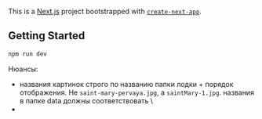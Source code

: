 This is a [Next.js](https://nextjs.org/) project bootstrapped with [`create-next-app`](https://github.com/vercel/next.js/tree/canary/packages/create-next-app).

## Getting Started

```bash
npm run dev
```

Нюансы:

- названия картинок строго по названию папки лодки + порядок отображения. Не `saint-mary-pervaya.jpg`, а `saintMary-1.jpg`.
  названия в папке data должны соответствовать \
-
